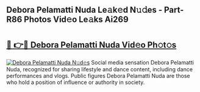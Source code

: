 ## Debora Pelamatti Nuda Le𝚊k𝚎d N𝚞𝚍es - Part-R86 Photos Vid𝚎o Le𝚊ks Ai269

# <h2><a href="http://fbdr2hj.evod.top/?m=Debora+Pelamatti+Nuda">🔗 👉🔴 Debora Pelamatti Nuda Vid𝚎o Ph𝚘t𝚘s</a></h2>

[![Debora Pelamatti Nuda N𝚞d𝚎s](https://i.imgur.com/8V9OHl7.gif)](http://fbdr2hj.evod.top/?m=Debora+Pelamatti+Nuda)
Social media sensation Debora Pelamatti Nuda, recognized for sharing lifestyle and dance content, including dance performances and vlogs. Public figures Debora Pelamatti Nuda are those who hold a position of influence or authority in society. 
